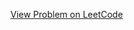 [View Problem on LeetCode](https://leetcode.com/problems/make-costs-of-paths-equal-in-a-binary-tree/)